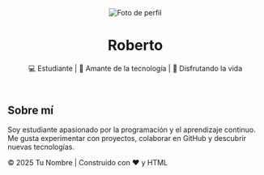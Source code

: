<!DOCTYPE html>
<html lang="es">
<head>
  <meta charset="UTF-8">
  <meta name="viewport" content="width=device-width, initial-scale=1.0">
  <title>Mi Perfil</title>
</head>
<body>
  <header>
    <img src="https://avatars.githubusercontent.com/u/9919?s=200&v=4" alt="Foto de perfil">
    <h1>Roberto</h1>
    <p>💻 Estudiante | 🚀 Amante de la tecnología | 🎉 Disfrutando la vida</p>
  </header>

  <section>
    <h2>Sobre mí</h2>
    <p>
      Soy estudiante apasionado por la programación y el aprendizaje continuo.
      Me gusta experimentar con proyectos, colaborar en GitHub y descubrir nuevas tecnologías.
    </p>
  </section>

  <footer>
    © 2025 Tu Nombre | Construido con ❤️ y HTML
  </footer>
</body>
</html>

